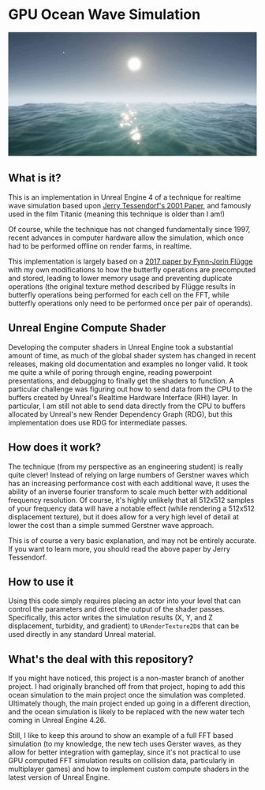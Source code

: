 # GPU Ocean Wave Simulation

![Animated Ocean Wave Simulation](https://github.com/spencer-melnick/spencer-melnick/raw/master/images/ocean_sim.gif)

## What is it?

This is an implementation in Unreal Engine 4 of a technique for realtime wave simulation based upon [Jerry Tessendorf's 2001 Paper](http://citeseerx.ist.psu.edu/viewdoc/download?doi=10.1.1.161.9102&rep=rep1&type=pdf), and famously used in the film Titanic (meaning this technique is older than I am!)

Of course, while the technique has not changed fundamentally since 1997, recent advances in computer hardware allow the simulation, which once had to be performed offline on render farms, in realtime.

This implementation is largely based on a [2017 paper by Fynn-Jorin Flügge](https://tore.tuhh.de/bitstream/11420/1439/1/GPGPU_FFT_Ocean_Simulation.pdf) with my own modifications to how the butterfly operations are precomputed and stored, leading to lower memory usage and preventing duplicate operations (the original texture method described by Flügge results in butterfly operations being performed for each cell on the FFT, while butterfly operations only need to be performed once per pair of operands).

## Unreal Engine Compute Shader

Developing the computer shaders in Unreal Engine took a substantial amount of time, as much of the global shader system has changed in recent releases, making old documentation and examples no longer valid. It took me quite a while of poring through engine, reading powerpoint presentations, and debugging to finally get the shaders to function. A particular challenge was figuring out how to send data from the CPU to the buffers created by Unreal's Realtime Hardware Interface (RHI) layer. In particular, I am still not able to send data directly from the CPU to buffers allocated by Unreal's new Render Dependency Graph (RDG), but this implementation does use RDG for intermediate passes.

## How does it work?

The technique (from my perspective as an engineering student) is really quite clever! Instead of relying on large numbers of Gerstner waves which has an increasing performance cost with each additional wave, it uses the ability of an inverse fourier transform to scale much better with additional frequency resolution. Of course, it's highly unlikely that all 512x512 samples of your frequency data will have a notable effect (while rendering a 512x512 displacement texture), but it does allow for a very high level of detail at lower the cost than a simple summed Gerstner wave approach.

This is of course a very basic explanation, and may not be entirely accurate. If you want to learn more, you should read the above paper by Jerry Tessendorf.

## How to use it

Using this code simply requires placing an actor into your level that can control the parameters and direct the output of the shader passes. Specifically, this actor writes the simulation results (X, Y, and Z displacement, turbidity, and gradient) to `URenderTexture2D`s that can be used directly in any standard Unreal material.

## What's the deal with this repository?

If you might have noticed, this project is a non-master branch of another project. I had originally branched off from that project, hoping to add this ocean simulation to the main project once the simulation was completed. Ultimately though, the main project ended up going in a different direction, and the ocean simulation is likely to be replaced with the new water tech coming in Unreal Engine 4.26.

Still, I like to keep this around to show an example of a full FFT based simulation (to my knowledge, the new tech uses Gerster waves, as they allow for better integration with gameplay, since it's not practical to use GPU computed FFT simulation results on collision data, particularly in multiplayer games) and how to implement custom compute shaders in the latest version of Unreal Engine.
